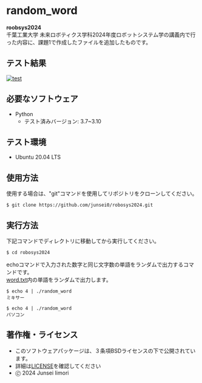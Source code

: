 # random_word

**roobsys2024**    
千葉工業大学 未来ロボティクス学科2024年度ロボットシステム学の講義内で行った内容に、課題1で作成したファイルを追加したものです。

## テスト結果
[![test](https://github.com/junsei0/robosys2024/actions/workflows/test.yml/badge.svg)](https://github.com/junsei0/robosys2024/actions/workflows/test.yml)

## 必要なソフトウェア
- Python
  - テスト済みバージョン: 3.7~3.10

## テスト環境
- Ubuntu 20.04 LTS

## 使用方法
使用する場合は、"git"コマンドを使用してリポジトリをクローンしてください。
```
$ git clone https://github.com/junsei0/robosys2024.git
```
## 実行方法
下記コマンドでディレクトリに移動してから実行してください。
```
$ cd robosys2024
```
echoコマンドで入力された数字と同じ文字数の単語をランダムで出力するコマンドです。  
[word.txt](https://github.com/junsei0/robosys2024/blob/main/word.txt)内の単語をランダムで出力します。

```
$ echo 4 | ./random_word
ミキサー

$ echo 4 | ./random_word
パソコン
```

## 著作権・ライセンス
- このソフトウェアパッケージは、３条項BSDライセンスの下で公開されています。
- 詳細は[LICENSE](https://github.com/junsei0/robosys2024/blob/main/LICENSE)を確認してください
- 🄫 2024 Junsei Iimori

